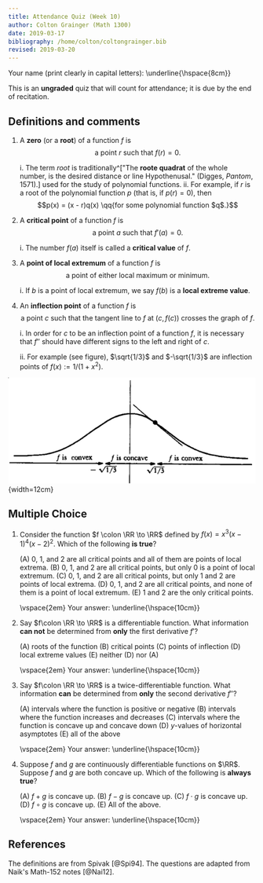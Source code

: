 ```yaml
---
title: Attendance Quiz (Week 10)
author: Colton Grainger (Math 1300)
date: 2019-03-17
bibliography: /home/colton/coltongrainger.bib
revised: 2019-03-20
---
```


Your name (print clearly in capital letters): \underline{\hspace{8cm}}

This is an **ungraded** quiz that will count for attendance; it is due by the end of recitation.

## Definitions and comments

1. A **zero** (or a **root**) of a function $f$ is $$\text{a point $r$ such that $f(r) = 0$.}$$ 

    i. The term *root* is traditionally^["The **roote quadrat** of the whole number, is the desired distance or line Hypothenusal." (Digges, *Pantom*, 1571).] used for the study of polynomial functions.
    ii. For example, if $r$ is a root of the polynomial function $p$ (that is, if $p(r) = 0$), then $$p(x) = (x - r)q(x) \qq{for some polynomial function $q$.}$$

1. A **critical point** of a function $f$ is $$\text{a point $a$ such that $f'(a) = 0$.}$$

    i. The number $f(a)$ itself is called a **critical value** of $f$.

2. A **point of local extremum** of a function $f$ is $$\text{a point of either local maximum or minimum.}$$

    i. If $b$ is a point of local extremum, we say $f(b)$ is a **local extreme value**.

3. An **inflection point** of a function $f$ is $$\text{a point $c$ such that the tangent line to $f$ at $(c,f(c))$ crosses the graph of $f$.}$$

    i. In order for $c$ to be an inflection point of a function $f$, it is necessary that $f''$ should have different signs to the left and right of $c$.

    ii. For example (see figure), $\sqrt{1/3}$ and $-\sqrt{1/3}$ are inflection points of $f(x) := 1/(1+x^2)$.

![Inflection points](2019-03-17-convex.png){width=12cm}

## Multiple Choice

1.  Consider the function $f \colon \RR \to \RR$ defined by $f(x) = x^3(x - 1)^4(x - 2)^2$. Which of the following **is true**?

    (A) $0$, $1$, and $2$ are all critical points and all of them are points of local extrema.
    (B) $0$, $1$, and $2$ are all critical points, but only $0$ is a point of local extremum.
    (C) $0$, $1$, and $2$ are all critical points, but only $1$ and $2$ are points of local extrema.
    (D) $0$, $1$, and $2$ are all critical points, and none of them is a point of local extremum.
    (E) $1$ and $2$ are the only critical points.

    \vspace{2em}
    Your answer: \underline{\hspace{10cm}}

2.  Say $f\colon \RR \to \RR$ is a differentiable function. What information **can not** be determined from **only** the first derivative $f'$?

    (A) roots of the function
    (B) critical points
    (C) points of inflection
    (D) local extreme values
    (E) neither (D) nor (A)

    \vspace{2em}
    Your answer: \underline{\hspace{10cm}}

3.  Say $f\colon \RR \to \RR$ is a twice-differentiable function. What information **can** be determined from **only** the second derivative $f''$?

    (A) intervals where the function is positive or negative
    (B) intervals where the function increases and decreases
    (C) intervals where the function is concave up and concave down
    (D) $y$-values of horizontal asymptotes
    (E) all of the above

    \vspace{2em}
    Your answer: \underline{\hspace{10cm}}

4.  Suppose $f$ and $g$ are continuously differentiable functions on $\RR$. Suppose $f$ and $g$ are both concave up. Which of the following is **always true**?

    (A) $f + g$ is concave up.
    (B) $f - g$ is concave up.
    (C) $f \cdot g$ is concave up.
    (D) $f \circ g$ is concave up.
    (E) All of the above.

    \vspace{2em}
    Your answer: \underline{\hspace{10cm}}

## References

The definitions are from Spivak [@Spi94]. The questions are adapted from Naik's Math-152 notes [@Nai12].
